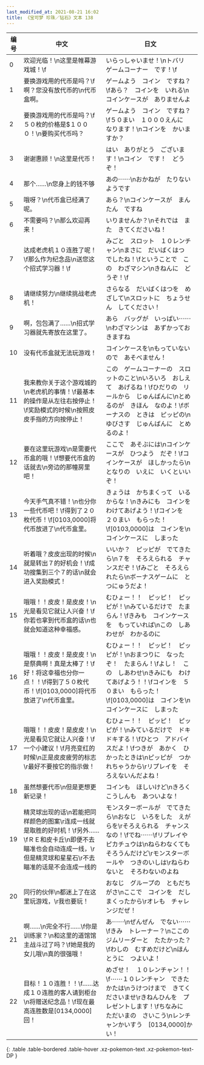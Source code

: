 ```yaml
---
last_modified_at: 2021-08-21 16:02
title: 《宝可梦 珍珠／钻石》文本 138
---
```

| 编号 | 中文 | 日文 |
| ---- | ---- | ---- |
| 0 | 欢迎光临！\n这里是帷幕游戏城！\f | いらっしゃいませ！\nトバリ　ゲームコーナー　です！\f |
| 1 | 要换游戏用的代币是吗？\f啊？您没有放代币的\n代币盒啊。 | ゲームよう　コイン　ですね？\fあら？　コインを　いれる\nコインケースが　ありませんよ |
| 2 | 要换游戏用的代币是吗？\f５０枚的价格是$１０００！\n要购买代币吗？ | ゲームよう　コイン　ですね？\f５０まい　１０００えんに　なります！\nコインを　かいますか？ |
| 3 | 谢谢惠顾！\n这里是代币！ | はい　ありがとう　ございます！\nコイン　です！　どうぞ！ |
| 4 | 那个……\n您身上的钱不够 | あの⋯⋯\nおかねが　たりないようです |
| 5 | 哦呀？\n代币盒已经满了呢。 | あら？\nコインケースが　まんたん　ですね |
| 6 | 不需要吗？\n那么欢迎再来！ | いりませんか？\nそれでは　また　きてくださいね！ |
| 7 | 达成老虎机１０连胜了呢！\f那么作为纪念品\n送您这个招式学习器！\f | みごと　スロット　１０レンチャン\nまさに　だいばくはつ　でしたね！\fということで　この　わざマシン\nきねんに　どうぞ！\f |
| 8 | 请继续努力\n继续挑战老虎机！ | さらなる　だいばくはつを　めざして\nスロットに　ちょうせん　してください！ |
| 9 | 啊，包包满了……\n招式学习器就先寄放在这里了。 | あら　バッグが　いっぱい⋯⋯\nわざマシンは　あずかっておきますね |
| 10 | 没有代币盒就无法玩游戏！ | コインケースを\nもっていないので　あそべません！ |
| 11 | 我来教你关于这个游戏城的\n老虎机的事情！\f最基本的操作是从左往右按停止！\f奖励模式的时候\n按照皮皮手指的方向按停止！ | この　ゲームコーナーの　スロットのこと\nいろいろ　おしえて　あげるね！\fひだりの　リールから　じゅんばんに\nとめるのが　きほん　なのよ！\fボーナスの　ときは　ピッピの\nゆびさす　じゅんばんに　とめるのよ！ |
| 12 | 要在这里玩游戏\n是需要代币盒的哦！\f想要代币盒的话就去\n旁边的那幢房里吧！ | ここで　あそぶには\nコインケースが　ひつよう　だぞ！\fコインケースが　ほしかったら\nとなりの　いえに　いくといいぞ！ |
| 13 | 今天手气真不错！\n也分你一些代币吧！\f得到了２０枚代币！\f[0103,0000]将代币放进了\n代币盒里。 | きょうは　かちまくって　いるからな！\nきみにも　コインを　わけてあげよう！\fコインを　２０まい　もらった！\f[0103,0000]は　コインを\nコインケースに　しまった |
| 14 | 听着哦？皮皮出现的时候\n就是转出７的好机会！\f成功搜集到三个７的话\n就会进入奖励模式！ | いいか？　ピッピが　でてきたら\n７を　そろえられる　チャンスだぞ！\fみごと　そろえられたら\nボーナスゲームに　とつにゅうだよ！ |
| 15 | 哦哦！！皮皮！是皮皮！\n光是看见它就让人兴奋！\f你若也拿到代币盒的话\n也就会知道这种幸福感。 | むひょー！！　ピッピ！　ピッピが！\nみているだけで　たまらん！\fきみも　コインケースを　もっていれば\nこの　しあわせが　わかるのに |
| 16 | 哦哦！！皮皮！是皮皮！\n是祭典啊！真是太棒了！\f好！将这幸福也分你一点！！\f得到了５０枚代币！\f[0103,0000]将代币放进了\n代币盒里。 | むひょー！！　ピッピ！　ピッピが！\nおまつりに　なったぞ！　たまらん！\fよし！　この　しあわせ\nきみにも　わけてあげよう！！\fコインを　５０まい　もらった！\f[0103,0000]は　コインを\nコインケースに　しまった |
| 17 | 哦哦！！皮皮！是皮皮！\n光是看见它就让人兴奋！\f一个小建议！\f月亮变红的时候\n正是皮皮疲劳的标志\r最好不要按它的指示做！ | むひょー！！　ピッピ！　ピッピが！\nみているだけで　ドキドキする！\fひとつ　アドバイスだよ！\fつきが　あかく　ひかったときは\nピッピが　つかれちゃうから\rリプレイを　そろえないんだよね！ |
| 18 | 虽然想要代币\n但是更想更新记录！ | コインも　ほしいけど\nきろくこうしんも　あついよな！ |
| 19 | 精灵球出现的话\n若能把同样颜色的图案\r连成一线就是取胜的好时机！\f另外……\fＲＥ和皮卡丘\n即便不去瞄准也会自动连成一线，\r但是精灵球和星星石\r不去瞄准的话是不会连成一线的 | モンスターボールが　でてきたら\nおなじ　いろをした　えがらを\rそろえられる　チャンスなの！\fでね⋯⋯\fリプレイや　ピカチュウは\nねらわなくても　そろうんだけど\rモンスターボールや　つきのいしは\rねらわないと　そろわないのよね　 |
| 20 | 同行的伙伴\n都迷上了在这里玩游戏，\r我也要玩！ | おなじ　グループの　ともだちがさ\nここで　コインを　だしまくったから\rオレも　チャレンジだぜ！ |
| 21 | 啊……\n完全不行……\f你是训练家？\n和这里的道馆馆主战斗过了吗？\f她是我的女儿哦\n真的很强哦！ | あ⋯⋯\nぜんぜん　でない⋯⋯\fきみ　トレーナー？\nここの　ジムリーダーと　たたかった？\fわしの　むすめだけど\nほんとうに　つよいよ！ |
| 22 | 目标！１０连胜！！\f……达成１０连胜的客人请到柜台\n将赠送纪念品！\f现在最高连胜数是[0134,0000]回！ | めざせ！　１０レンチャン！！\f⋯⋯１０レンチャン　できた　かたは\nうけつけまで　きてくださいませ\rきねんひんを　プレゼントします！\fちなみに　ただいまの　さいこう\nレンチャンかいすう　[0134,0000]かい！ |
{: .table .table-bordered .table-hover .xz-pokemon-text .xz-pokemon-text-DP }